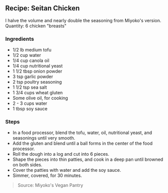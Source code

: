 ## Recipe: Seitan Chicken
I halve the volume and nearly double the seasoning from Miyoko's version.  
Quantity: 6 chicken "breasts"  

### Ingredients
 - 1/2 lb medium tofu
 - 1/2 cup water
 - 1/4 cup canola oil
 - 1/4 cup nutritional yeast
 - 1 1/2 tbsp onion powder
 - 3 tsp garlic powder
 - 2 tsp poultry seasoning
 - 1 1/2 tsp sea salt
 - 1 3/4 cups wheat gluten
 - Some olive oil, for cooking
 - 2 - 3 cups water
 - 1 tbsp soy sauce

### Steps
 - In a food processor, blend the tofu, water, oil, nutritional yeast, and seasonings until very smooth.
 - Add the gluten and blend until a ball forms in the center of the food processor.
 - Roll the dough into a log and cut into 6 pieces.
 - Shape the pieces into thin patties, and cook in a deep pan until browned on both sides.
 - Cover the patties with water and add the soy sauce.
 - Simmer, covered, for 30 minutes.

> Source: Miyoko's Vegan Pantry
